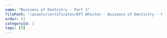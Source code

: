 ```yaml
---
name: "Business of Dentistry - Part 1"
filePath: "/assets/certificates/DFT Whiston - Business of Dentistry - Part 1.pdf"
order: 13
categoryId: 1
tags: [6]
---
```

